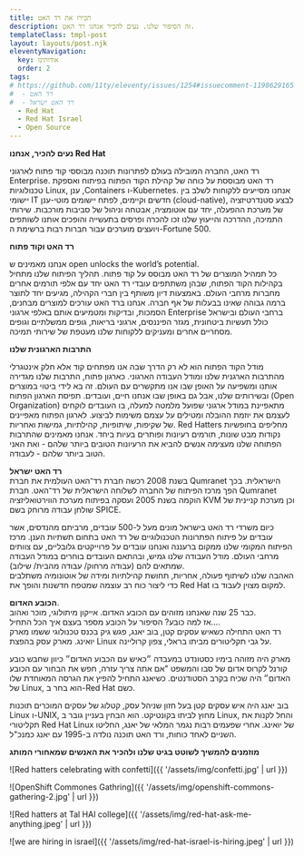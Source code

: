 ```yaml
---
title: תכירו את רד האט
description: זה הסיפור שלנו. נעים להכיר אנחנו רד האט.
templateClass: tmpl-post
layout: layouts/post.njk
eleventyNavigation:
  key: אודותינו
  order: 2
tags:
# https://github.com/11ty/eleventy/issues/1254#issuecomment-1198629165
#  - רד האט
#  - רד האט ישראל
  - Red Hat
  - Red Hat Israel
  - Open Source
---
```



**נעים להכיר, אנחנו Red  Hat**

רד האט, החברה המובילה בעולם לפתרונות תוכנה מבוססי קוד פתוח לארגוני Enterprise. 
רד האט מבוססת על כוחה של קהילת הקוד הפתוח בפיתוח ואספקת טכנולוגיות Linux, ענן ,Containers ו-Kubernetes. אנחנו מסייעים ללקוחות לשלב בין יישומי IT חדשים וקיימים, לפתח יישומים מוטי-ענן (cloud-native), לבצע סטנדרטיזציה של מערכת ההפעלה, יחד עם אוטומציה, אבטחה וניהול של סביבות מורכבות. שירותי התמיכה, ההדרכה והייעוץ שלנו זכו להכרה ופרסים בתעשייה והופכים אותנו לשותפים ויועצים מוערכים עבור חברות רבות ברשימת ה-Fortune 500.


**רד האט וקוד פתוח**

אנחנו מאמינים ש open unlocks the world’s potential. <br/>
כל תמהיל המוצרים של רד האט מבוסס על קוד פתוח. תהליך הפיתוח שלנו מתחיל בקהילות הקוד הפתוח, שבהן משתתפים עובדי רד האט יחד עם אלפי תורמים אחרים מחברות מרחבי העולם. באמצעות דיון משותף בין חברי הקהילה, מגיעים יחד לתוצר ברמה גבוהה שאינו בבעלות של אף חברה. אנחנו ברד האט עורכים למוצרים מבחנים, הסמכות, ובדיקות  ומטמיעים אותם באלפי ארגוני Enterprise ברחבי העולם ובישראל כולל תעשיות ביטחונית, מגזר הפיננסים, ארגוני בריאות, גופים ממשלתיים וגופים מסחריים אחרים ומעניקים ללקוחות שלנו מעטפת של שירותי תמיכה.

**התרבות הארגונית שלנו**

מודל הקוד הפתוח הוא לא רק הדרך שבה אנו מפתחים קוד אלא חלק אינטגרלי מהתרבות הארגנית שלנו ומודל העבודה הארגוני. כארגון פתוח, התרבות שלנו מגדירה אותנו ומשפיעה על האופן שבו אנו מתקשרים עם העולם. זה בא לידי ביטוי במוצרים ובשירותים שלנו, אבל גם באופן שבו אנחנו חיים, ועובדים.
תפיסת הארגון הפתוח (Open Organization) מתאפיינת במודל ארגוני שפועל מלמטה למעלה, בו העובדים לוקחים לעצמם את יוזמת ההובלה ומטילים על עצמם משימות לביצוע. לארגון הפתוח מאפיינים של שקיפות, שיתופיות, קהילתיות, גמישות ואחריות. Red Hatters מחליפים בחופשיות נקודות מבט שונות, תורמים רעיונות ופותרים בעיות ביחד. 
אנחנו מאמינים שהתרבות הפתוחה שלנו מעצימה אנשים להביא את הרעיונות הטובים ביותר שלהם - ואת האני הטוב ביותר שלהם - לעבודה.  

**רד האט ישראל**  <br/>
בשנת 2008 רכשה חברת רד־האט העולמית את חברת Qumranet הישראלית. בכך הפך מרכז הפיתוח של החברה לשלוחה הישראלית של רד־האט.
חברת Qumranet הוקמה בשנת 2005 ועסקה בפיתוח מערכת הווירטואליזציה KVM וכן מערכת קניינית של שולחן עבודה מרוחק בשם SPICE. 


כיום משרדי רד האט בישראל מונים מעל ל-500 עובדים, מרביתם מהנדסים, אשר עובדים על פיתוח הפתרונות הטכנולוגיים של רד האט בתחום תשתיות הענן. מרכז הפיתוח המקומי שלנו ממקום ברעננה ואנחנו עובדים על פרוייקטים גלובליים, עם צוותים מרחבי העולם. 
מודל העבודה שלנו גמיש, ובהתאם העובדים בוחרים במודל העבודה שמתאים להם (עבודה מרחוק/ עבודה מהבית/ שילוב).  <br/> האהבה שלנו לשיתוף פעולה, אחריות, תחושת קהילתיות ומידה של אוטונומיה משתלבים כדי ליצור כוח רב עוצמה שמטפח חדשנות והופך את Red Hat למקום מצוין לעבוד בו.


**הכובע האדום**. <br/>
כבר 25 שנה שאנחנו מזוהים עם הכובע האדום. אייקון מיתולוגי, מוכר ואהוב.  <br/>
אז למה כובע? 
הסיפור על הכובע מספר בעצם איך הכל התחיל…. <br/>
רד האט התחילה כשאיש עסקים קטן, בוב יאנג, פגש גיק בכנס טכנולוגי ששמו מארק יואינג. 
מארק עסק בהפצת Linux על גבי תקליטורים מביתו בראלי, צפון קרוליינה.

מארק היה מזוהה בימיו כסטונדט במעבדה  ״כאיש עם הכבוע האדום״ כיוון שחבש כובע קורנל לקרוס אדום של סבו והמשפט "אם אתה צריך עזרה, חפש את הבחור עם הכובע האדום״ היה שכיח בקרב הסטודנטים.  כשיאנג התחיל להפיץ את הגרסה המאוחדת שלו של Linux, הוא בחר ב-Red Hat כשם.

בוב יאנג היה איש עסקים קטן בעל חזון שניהל עסק, קטלוג של עסקים המוכרים תוכנות Linux ו-UNIX, מחוץ לביתו בקונטיקט. הוא הבחין בעניין גובר ב Linux, והחל לקנות את תקליטורי Red Hat Linux של יואינג. אחרי שפעמים רבות נגמר המלאי של יאנג, החליטו השניים לאחד כוחות, ורד האט תוכנה נולדה ב-1995 עם יאנג כמנכ"ל.


**מוזמנים להמשיך לשוטט בגיט שלנו ולהכיר את האנשים שמאחורי המותג**  <br/>

![Red hatters celebrating with confetti]({{ '/assets/img/confetti.jpg' | url }})

![OpenShift Commones Gathring]({{ '/assets/img/openshift-commons-gathering-2.jpg' | url }})

![Red hatters at Tal HAI college]({{ '/assets/img/red-hat-ask-me-anything.jpeg' | url }})

![we are hiring in israel]({{ '/assets/img/red-hat-israel-is-hiring.jpeg' | url }})



